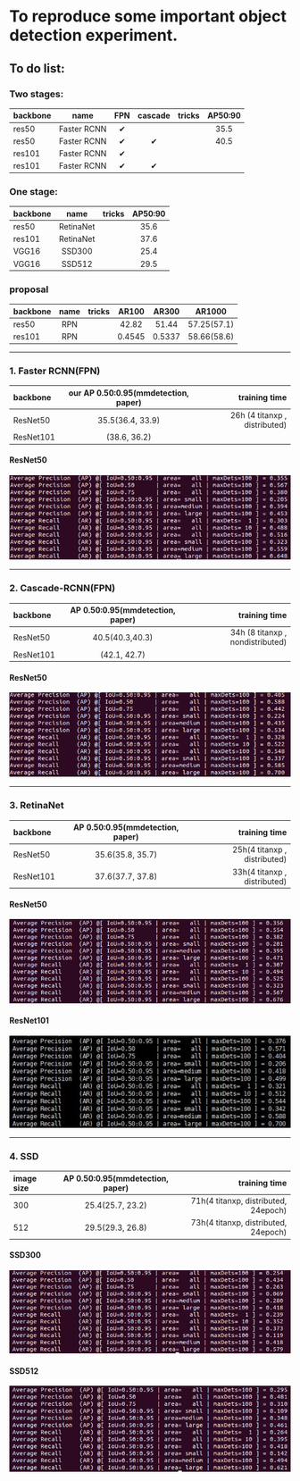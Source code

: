 # To reproduce some important object detection experiment.

## To do list:
### Two stages:
| backbone | name | FPN | cascade | tricks | AP50:90 |
| :--- | :----: | :---: | :---: | :----: | :----: | 
| res50| Faster RCNN  | ✔ |   |   |  35.5 | 
| res50| Faster RCNN  | ✔ | ✔ |   |  40.5 |	
| res101| Faster RCNN | ✔ |   |   |       |
| res101| Faster RCNN | ✔ | ✔ |	  |       |

### One stage:
| backbone | name | tricks |AP50:90 |
| :--- | :----: | :---: | :---: | 
| res50  | RetinaNet |  |	35.6 |
| res101 | RetinaNet |  |   37.6 |
| VGG16  | SSD300    |  |	25.4 | 
| VGG16  | SSD512    |  |   29.5 |

### proposal
| backbone | name | tricks | AR100 | AR300 | AR1000 |
| :--- | :----: | :---: | :---: |:---: |:---: |
| res50  | RPN  |  | 42.82 | 51.44 | 57.25(57.1) |
| res101  | RPN |  | 0.4545 | 0.5337 | 58.66(58.6) |


***
### 1. Faster RCNN(FPN)
| backbone | our AP 0.50:0.95(mmdetection, paper) | training time |
| :--- | :----: | ---: |
| ResNet50 | 35.5(36.4, 33.9) | 26h (4 titanxp , distributed) | 
| ResNet101 |  (38.6, 36.2)| |
#### ResNet50
![faster_rcnn_r50](imgs/faster_rcnn_r50.png)

***

### 2. Cascade-RCNN(FPN)

| backbone | AP 0.50:0.95(mmdetection, paper) | training time |
| :--- | :----: | ---: |
| ResNet50 | 40.5(40.3,40.3) | 34h (8 titanxp , nondistributed) |
| ResNet101 | (42.1, 42.7)   |                                  |  
#### ResNet50
![cascade_rcnn_r50](imgs/cascade_rcnn_r50.png)

***

### 3. RetinaNet
| backbone | AP 0.50:0.95(mmdetection, paper) | training time |
| :--- | :----: | ---: |
| ResNet50 | 35.6(35.8, 35.7)  | 25h(4 titanxp , distributed) |
| ResNet101 |  37.6(37.7, 37.8)| 33h(4 titanxp , distributed) |
#### ResNet50
![retinaNet_r50](imgs/retinaNet_r50.png)

#### ResNet101
![retinaNet_r101](imgs/retinaNet_r101.png)

***

### 4. SSD
| image size | AP 0.50:0.95(mmdetection, paper) | training time |
| :--- | :----: | ---: |
| 300 | 25.4(25.7, 23.2)  | 71h(4 titanxp, distributed, 24epoch) |
| 512 | 29.5(29.3, 26.8)  | 73h(4 titanxp, distributed, 24epoch) |
#### SSD300
![ssd300](imgs/ssd300.png)
#### SSD512
![ssd300](imgs/ssd512.png)